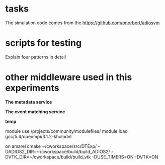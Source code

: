 # tasks

The simulation code comes from the https://github.com/pnorbert/adiosvm

# scripts for testing

Explain four patterns in detail

# other middleware used in this experiments

**The metadata service**

**The event matching service**


**temp**

module use /projects/community/modulefiles/
module load gcc/5.4/openmpi/3.1.2-kholodvl


on amarel
cmake ~/cworkspace/src/DTExp/ -DADIOS2_DIR=~/cworkspace/build/build_ADIOS2/ -DVTK_DIR=~/cworkspace/build/build_vtk -DUSE_TIMERS=ON -DVTK=ON